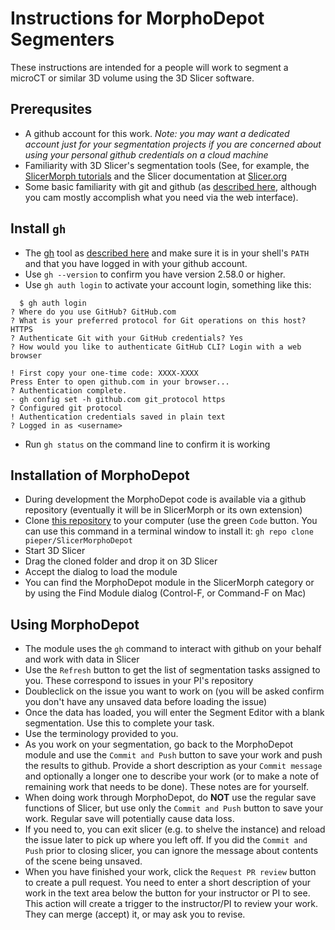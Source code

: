 # Instructions for MorphoDepot Segmenters

These instructions are intended for a people will work to segment a microCT or similar 3D volume using the 3D Slicer software.

## Prerequsites
* A github account for this work.  *Note: you may want a dedicated account just for your segmentation projects if you are concerned about using your personal github credentials on a cloud machine*
* Familiarity with 3D Slicer's segmentation tools (See, for example, the [SlicerMorph tutorials](https://github.com/SlicerMorph/Tutorials/blob/main/Segmentation/README.md) and the Slicer documentation at [Slicer.org](https://slicer.org)
* Some basic familiarity with git and github (as [described here](https://github.com/SlicerMorph/Tutorials/tree/main/git-and-github), although you cam mostly accomplish what you need via the web interface).

## Install `gh`
* The [gh](https://github.com/cli/cli) tool as [described here](https://github.com/cli/cli?tab=readme-ov-file#installation) and make sure it is in your shell's `PATH` and that you have logged in with your github account.
* Use `gh --version` to confirm you have version 2.58.0 or higher.
* Use `gh auth login` to activate your account login, something like this:
```
  $ gh auth login
? Where do you use GitHub? GitHub.com
? What is your preferred protocol for Git operations on this host? HTTPS
? Authenticate Git with your GitHub credentials? Yes
? How would you like to authenticate GitHub CLI? Login with a web browser

! First copy your one-time code: XXXX-XXXX
Press Enter to open github.com in your browser... 
? Authentication complete.
- gh config set -h github.com git_protocol https
? Configured git protocol
! Authentication credentials saved in plain text
? Logged in as <username>
```
* Run `gh status` on the command line to confirm it is working

## Installation of MorphoDepot
* During development the MorphoDepot code is available via a github repository (eventually it will be in SlicerMorph or its own extension)
* Clone [this repository](https://github.com/pieper/SlicerMorphoDepot) to your computer (use the green `Code` button.  You can use this command in a terminal window to install it: `gh repo clone pieper/SlicerMorphoDepot`
* Start 3D Slicer
* Drag the cloned folder and drop it on 3D Slicer
* Accept the dialog to load the module
* You can find the MorphoDepot module in the SlicerMorph category or by using the Find Module dialog (Control-F, or Command-F on Mac)

## Using MorphoDepot
* The module uses the `gh` command to interact with github on your behalf and work with data in Slicer
* Use the `Refresh` button to get the list of segmentation tasks assigned to you.  These correspond to issues in your PI's repository
* Doubleclick on the issue you want to work on (you will be asked confirm you don't have any unsaved data before loading the issue)
* Once the data has loaded, you will enter the Segment Editor with a blank segmentation.  Use this to complete your task.
* Use the terminology provided to you.
* As you work on your segmentation, go back to the MorphoDepot module and use the `Commit and Push` button to save your work and push the results to github. Provide a short description as your `Commit message` and optionally a longer one to describe your work (or to make a note of remaining work that needs to be done). These notes are for yourself.
* When doing work through MorphoDepot, do **NOT** use the regular save functions of Slicer, but use only the `Commit and Push` button to save your work. Regular save will potentially cause data loss. 
* If you need to, you can exit slicer (e.g. to shelve the instance) and reload the issue later to pick up where you left off. If you did the `Commit and Push` prior to closing slicer, you can ignore the message about contents of the scene being unsaved.
* When you have finished your work, click the `Request PR review` button to create a pull request.  You need to enter a short description of your work in the text area below the button for your instructor or PI to see. This action will create a trigger to the instructor/PI to review your work. They can merge (accept) it, or may ask you to revise. 
